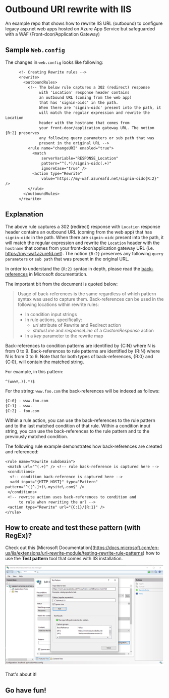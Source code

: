 # Outbound URI rewrite with IIS 
An example repo that shows how to rewrite IIS URL (outbound) to configure legacy asp.net web apps hosted on Azure App Service but safeguarded with a WAF (Front-door/Application Gateway)

## Sample ```Web.config```
The changes in ```web.config``` looks like following:

```
      <!- Creating Rewrite rules -->
      <rewrite>
        <outboundRules>          
          <!-- The below rule captures a 302 (redirect) response 
               with 'Location' response header contains 
               an outbound URL (coming from the web app) 
               that has 'signin-oidc' in the path.  
               When there are 'signin-oidc' present into the path, it 
               will match the regular expression and rewrite the Location 
               header with the hostname that comes from 
               your front-door/application gateway URL. The notion {R:2} preserves 
               any following query parameters or sub path that was 
               present in the original URL -->
          <rule name="changeURI" enabled="true">
            <match 
                serverVariable="RESPONSE_Location" 
                pattern="^(.*)/signin-oidc(.+)" 
                ignoreCase="true" />
            <action type="Rewrite" 
                value="https://my-waf.azureafd.net/signin-oidc{R:2}" />
          </rule>          
        </outboundRules>
      </rewrite>      
```

## Explanation
The above rule captures a 302 (redirect) response with ```Location``` response header contains an outbound URL (coming from the web app) that has ```signin-oidc``` in the path.  When there are ```signin-oidc``` present into the path, it will match the regular expression and rewrite the ```Location``` header with the ```hostname``` that comes from your front-door/application gateway URL (i.e. https://my-waf.azurefd.net). The notion ```{R:2}``` preserves any following ```query parameters``` or ```sub path``` that was present in the original URL.

In order to understand the ```{R:2}``` syntax in depth, please read the [back-references](https://docs.microsoft.com/en-us/iis/extensions/url-rewrite-module/url-rewrite-module-configuration-reference#using-back-references-in-rewrite-rules) in Microsoft documentation.

The important bit from the document is quoted below:

> Usage of back-references is the same regardless of which pattern syntax was used to capture them. Back-references can be used in the following locations within rewrite rules:
> - In condition input strings
> - In rule actions, specifically:
>   - _url_ attribute of Rewrite and Redirect action
>   - _statusLine_ and _responseLine_ of a _CustomResponse_ action
> - In a _key_ parameter to the rewrite map

Back-references to condition patterns are identified by {C:N} where N is from 0 to 9. Back-references to rule patterns are identified by {R:N} where N is from 0 to 9. Note that for both types of back-references, {R:0} and {C:0}, will contain the matched string.

For example, in this pattern:
```
^(www\.)(.*)$
```
For the string: ```www.foo.com``` the back-references will be indexed as follows:
```
{C:0} - www.foo.com
{C:1} - www.
{C:2} - foo.com
```

Within a rule action, you can use the back-references to the rule pattern and to the last matched condition of that rule. Within a condition input string, you can use the back-references to the rule pattern and to the previously matched condition.

The following rule example demonstrates how back-references are created and referenced:

```
<rule name="Rewrite subdomain">
 <match url="^(.+)" /> <!-- rule back-reference is captured here -->
 <conditions>
  <!-- condition back-reference is captured here -->
  <add input="{HTTP_HOST}" type="Pattern" pattern="^([^.]+)\.mysite\.com$" /> 
 </conditions>
 <!-- rewrite action uses back-references to condition and 
      to rule when rewriting the url -->
 <action type="Rewrite" url="{C:1}/{R:1}" /> 
</rule>
```

## How to create and test these pattern (with RegEx)?

Check out this (Microsoft Documentation](https://docs.microsoft.com/en-us/iis/extensions/url-rewrite-module/testing-rewrite-rule-patterns) how to use the **Test pattern** tool that comes with IIS installation.

![How to create and test patterns](./example.png "Screenshot of Pattern test tool")

That's about it!

## Go have fun!
